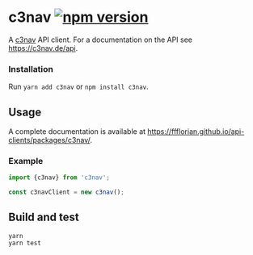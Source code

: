 # c3nav [![npm version](https://img.shields.io/npm/v/c3nav.svg)](https://www.npmjs.com/package/c3nav)

A [c3nav](https://c3nav.de) API client. For a documentation on the API see https://c3nav.de/api.

### Installation

Run `yarn add c3nav` or `npm install c3nav`.

## Usage

A complete documentation is available at https://ffflorian.github.io/api-clients/packages/c3nav/.

### Example

```ts
import {c3nav} from 'c3nav';

const c3navClient = new c3nav();
```

## Build and test

```
yarn
yarn test
```
